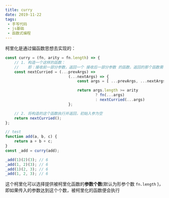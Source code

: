 ```yaml
---
title: curry
date: 2019-11-22
tags: 
 - 手写代码
 - js基础
 - 函数式编程
---
```


柯里化是通过偏函数思想去实现的：
```js
const curry = (fn, arity = fn.length) => {
	// 1. 构造一个这样的函数：
	//    即：接收前一部分参数，返回一个 接收后一部分参数 的函数，返回的那个函数需在内部判断是否执行原函数
	const nextCurried = (...prevArgs) =>
							(...nextArgs) => {
								const args = [ ...prevArgs, ...nextArgs ];

								return args.length >= arity
										? fn(...args)
										: nextCurried(...args)
							};

	// 2. 将构造的这个函数执行并返回，初始入参为空
	return nextCurried();
};

// test
function add(a, b, c) {
	return a + b + c;
}
const _add = curry(add);

_add(1)(2)(3); // 6
_add(1, 2)(3); // 6
_add(1)(2, 3); // 6
_add(1, 2, 3); // 6
```
这个柯里化可以选择提供被柯里化函数的**参数个数**(默认为形参个数 `fn.length` )，即如果传入的参数达到这个个数，被柯里化的函数便会执行